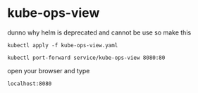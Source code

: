 # kube-ops-view
dunno why helm is deprecated and cannot be use so make this

```
kubectl apply -f kube-ops-view.yaml
```
```
kubectl port-forward service/kube-ops-view 8080:80
```

open your browser and type
```
localhost:8080
```
